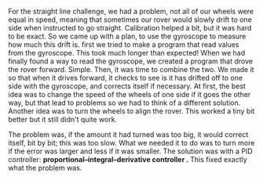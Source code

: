 <html><body><p>For the straight line challenge, we had a problem, not all of our wheels were equal in speed, meaning that sometimes our rover would slowly drift to one side when instructed to go straight. Calibration helped a bit, but it was hard to be exact. So we came up with a plan, to use the gyroscope to measure how much this drift is. first we tried to make a program that read values from the gyroscope. This took much longer than expected! When we had finally found a way to read the gyroscope, we created a program that drove the rover forward. Simple. Then, it was time to combine the two. We made it so that when it drives forward, it checks to see is it has drifted off to one side with the gyroscope, and corrects itself if necessary. At first, the best idea was to change the speed of the wheels of one side if it goes the other way, but that lead to problems so we had to think of a different solution. Another idea was to turn the wheels to align the rover. This worked a tiny bit better but it still didn't quite work.

The problem was, if the amount it had turned was too big, it would correct itself, bit by bit; this was too slow. What we needed it to do was to turn more if the error was larger and less if it was smaller. The solution was with a PID controller: <b>proportional–integral–derivative controller . </b>This fixed exactly what the problem was.</p></body></html>